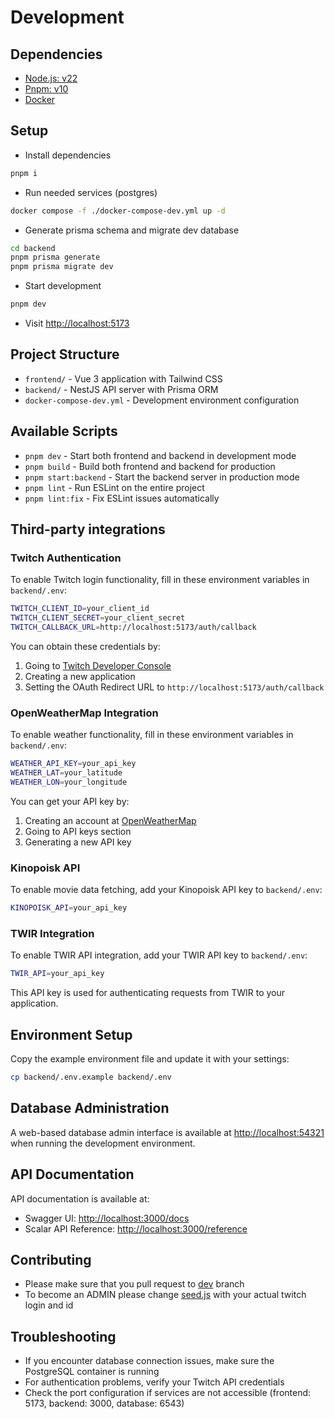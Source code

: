 # Development

## Dependencies

* [Node.js: v22](https://nodejs.org/en)
* [Pnpm: v10](https://pnpm.io/)
* [Docker](https://docs.docker.com/engine/)

## Setup

* Install dependencies

```bash
pnpm i
```

* Run needed services (postgres)

```bash
docker compose -f ./docker-compose-dev.yml up -d
```

* Generate prisma schema and migrate dev database

```bash
cd backend
pnpm prisma generate
pnpm prisma migrate dev
```

* Start development

```bash
pnpm dev
```

* Visit [http://localhost:5173](http://localhost:5173)

## Project Structure

* `frontend/` - Vue 3 application with Tailwind CSS
* `backend/` - NestJS API server with Prisma ORM
* `docker-compose-dev.yml` - Development environment configuration

## Available Scripts

* `pnpm dev` - Start both frontend and backend in development mode
* `pnpm build` - Build both frontend and backend for production
* `pnpm start:backend` - Start the backend server in production mode
* `pnpm lint` - Run ESLint on the entire project
* `pnpm lint:fix` - Fix ESLint issues automatically

## Third-party integrations

### Twitch Authentication

To enable Twitch login functionality, fill in these environment variables in `backend/.env`:

```bash
TWITCH_CLIENT_ID=your_client_id
TWITCH_CLIENT_SECRET=your_client_secret
TWITCH_CALLBACK_URL=http://localhost:5173/auth/callback
```

You can obtain these credentials by:

1. Going to [Twitch Developer Console](https://dev.twitch.tv/console)
2. Creating a new application
3. Setting the OAuth Redirect URL to `http://localhost:5173/auth/callback`

### OpenWeatherMap Integration

To enable weather functionality, fill in these environment variables in `backend/.env`:

```bash
WEATHER_API_KEY=your_api_key
WEATHER_LAT=your_latitude
WEATHER_LON=your_longitude
```

You can get your API key by:

1. Creating an account at [OpenWeatherMap](https://openweathermap.org/)
2. Going to API keys section
3. Generating a new API key

### Kinopoisk API

To enable movie data fetching, add your Kinopoisk API key to `backend/.env`:

```bash
KINOPOISK_API=your_api_key
```

### TWIR Integration

To enable TWIR API integration, add your TWIR API key to `backend/.env`:

```bash
TWIR_API=your_api_key
```

This API key is used for authenticating requests from TWIR to your application.

## Environment Setup

Copy the example environment file and update it with your settings:

```bash
cp backend/.env.example backend/.env
```

## Database Administration

A web-based database admin interface is available at [http://localhost:54321](http://localhost:54321) when running the development environment.

## API Documentation

API documentation is available at:

* Swagger UI: [http://localhost:3000/docs](http://localhost:3000/docs)
* Scalar API Reference: [http://localhost:3000/reference](http://localhost:3000/reference)

## Contributing

* Please make sure that you pull request to [dev](https://github.com/le-xot/games-movies-database/tree/dev) branch
* To become an ADMIN please change [seed.js](/backend/prisma/seed.js) with your actual twitch login and id

## Troubleshooting

* If you encounter database connection issues, make sure the PostgreSQL container is running
* For authentication problems, verify your Twitch API credentials
* Check the port configuration if services are not accessible (frontend: 5173, backend: 3000, database: 6543)
